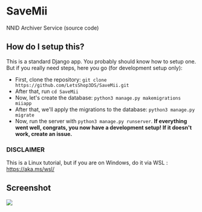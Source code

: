 # SaveMii
NNID Archiver Service (source code)
## How do I setup this?
This is a standard Django app. You probably should know how to setup one. But if you really need steps, here you go (for development setup only):
- First, clone the repository: `git clone https://github.com/LetsShop3DS/SaveMii.git`
- After that, run `cd SaveMii`
- Now, let's create the database: `python3 manage.py makemigrations miiapp`
- After that, we'll apply the migrations to the database: `python3 manage.py migrate`
- Now, run the server with `python3 manage.py runserver`.
**If everything went well, congrats, you now have a development setup! If it doesn't work, create an issue.**
### DISCLAIMER
This is a Linux tutorial, but if you are on Windows, do it via WSL : https://aka.ms/wsl/
## Screenshot
![](https://raw.githubusercontent.com/LetsShop3DS/SaveMii/main/screen.png)
